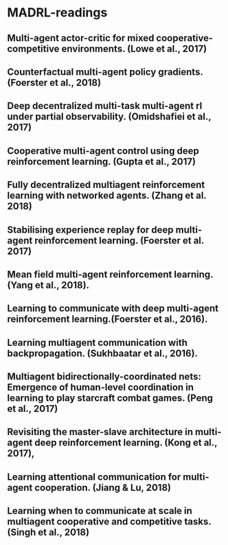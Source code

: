 # MADRL-readings


## Multi-agent actor-critic for mixed cooperative-competitive environments. (Lowe et al., 2017)

## Counterfactual multi-agent policy gradients. (Foerster et al., 2018)

## Deep decentralized multi-task multi-agent rl under partial observability. (Omidshafiei et al., 2017)

## Cooperative multi-agent control using deep reinforcement learning. (Gupta et al., 2017)

## Fully decentralized multiagent reinforcement learning with networked agents. (Zhang et al. 2018) 








## Stabilising experience replay for deep multi-agent reinforcement learning. (Foerster et al. 2017)

## Mean field multi-agent reinforcement learning. (Yang et al., 2018).




## Learning to communicate with deep multi-agent reinforcement learning.(Foerster et al., 2016).



## Learning multiagent communication with backpropagation. (Sukhbaatar et al., 2016).

## Multiagent bidirectionally-coordinated nets: Emergence of human-level coordination in learning to play starcraft combat games. (Peng et al., 2017)

## Revisiting the master-slave architecture in multi-agent deep reinforcement learning. (Kong et al., 2017),








## Learning attentional communication for multi-agent cooperation. (Jiang & Lu, 2018)

## Learning when to communicate at scale in multiagent cooperative and competitive tasks. (Singh et al., 2018)

